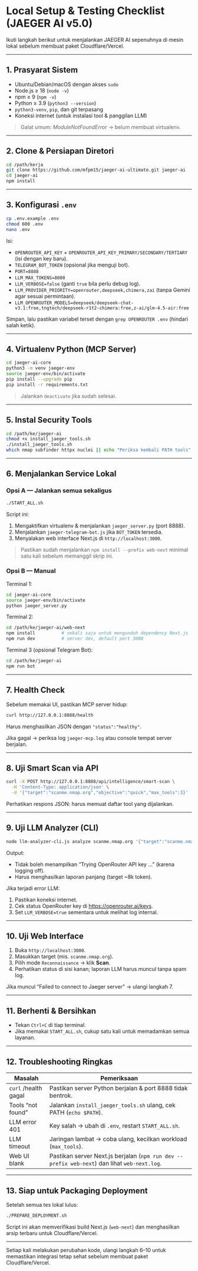 # Local Setup & Testing Checklist (JAEGER AI v5.0)

Ikuti langkah berikut untuk menjalankan JAEGER AI sepenuhnya di mesin lokal sebelum membuat paket Cloudflare/Vercel.

---

## 1. Prasyarat Sistem
- Ubuntu/Debian/macOS dengan akses `sudo`
- Node.js ≥ 18 (`node -v`)
- npm ≥ 9 (`npm -v`)
- Python ≥ 3.9 (`python3 --version`)
- `python3-venv`, `pip`, dan git terpasang
- Koneksi internet (untuk instalasi tool & panggilan LLM)

> Galat umum: *ModuleNotFoundError* → belum membuat virtualenv.

---

## 2. Clone & Persiapan Diretori
```bash
cd /path/kerja
git clone https://github.com/mfpm15/jaeger-ai-ultimate.git jaeger-ai
cd jaeger-ai
npm install
```

---

## 3. Konfigurasi `.env`
```bash
cp .env.example .env
chmod 600 .env
nano .env
```
Isi:
- `OPENROUTER_API_KEY` + `OPENROUTER_API_KEY_PRIMARY/SECONDARY/TERTIARY` (isi dengan key baru).
- `TELEGRAM_BOT_TOKEN` (opsional jika menguji bot).
- `PORT=8888`
- `LLM_MAX_TOKENS=8000`
- `LLM_VERBOSE=false` (ganti `true` bila perlu debug log).
- `LLM_PROVIDER_PRIORITY=openrouter,deepseek,chimera,zai` (tanpa Gemini agar sesuai permintaan).
- `LLM_OPENROUTER_MODELS=deepseek/deepseek-chat-v3.1:free,tngtech/deepseek-r1t2-chimera:free,z-ai/glm-4.5-air:free`

Simpan, lalu pastikan variabel terset dengan `grep OPENROUTER .env` (hindari salah ketik).

---

## 4. Virtualenv Python (MCP Server)
```bash
cd jaeger-ai-core
python3 -m venv jaeger-env
source jaeger-env/bin/activate
pip install --upgrade pip
pip install -r requirements.txt
```

> Jalankan `deactivate` jika sudah selesai.

---

## 5. Instal Security Tools
```bash
cd /path/ke/jaeger-ai
chmod +x install_jaeger_tools.sh
./install_jaeger_tools.sh
which nmap subfinder httpx nuclei || echo "Periksa kembali PATH tools"
```

---

## 6. Menjalankan Service Lokal
### Opsi A — Jalankan semua sekaligus
```bash
./START_ALL.sh
```
Script ini:
1. Mengaktifkan virtualenv & menjalankan `jaeger_server.py` (port 8888).
2. Menjalankan `jaeger-telegram-bot.js` jika `BOT_TOKEN` tersedia.
3. Menyalakan web interface Next.js di `http://localhost:3000`.

> Pastikan sudah menjalankan `npm install --prefix web-next` minimal satu kali sebelum memanggil skrip ini.

### Opsi B — Manual
Terminal 1:
```bash
cd jaeger-ai-core
source jaeger-env/bin/activate
python jaeger_server.py
```
Terminal 2:
```bash
cd /path/ke/jaeger-ai/web-next
npm install          # sekali saja untuk mengunduh dependency Next.js
npm run dev          # server dev, default port 3000
```
Terminal 3 (opsional Telegram Bot):
```bash
cd /path/ke/jaeger-ai
npm run bot
```

---

## 7. Health Check
Sebelum memakai UI, pastikan MCP server hidup:
```bash
curl http://127.0.0.1:8888/health
```
Harus menghasilkan JSON dengan `"status":"healthy"`.

Jika gagal → periksa log `jaeger-mcp.log` atau console tempat server berjalan.

---

## 8. Uji Smart Scan via API
```bash
curl -X POST http://127.0.0.1:8888/api/intelligence/smart-scan \
  -H 'Content-Type: application/json' \
  -d '{"target":"scanme.nmap.org","objective":"quick","max_tools":3}'
```

Perhatikan respons JSON: harus memuat daftar tool yang dijalankan.

---

## 9. Uji LLM Analyzer (CLI)
```bash
node llm-analyzer-cli.js analyze scanme.nmap.org '{"target":"scanme.nmap.org","total_vulnerabilities":0,"tools":[{"tool":"nmap","success":true,"highlights":"80/tcp open http"}]}'
```

Output:
- Tidak boleh menampilkan “Trying OpenRouter API key …” (karena logging off).
- Harus menghasilkan laporan panjang (target ~8k token).

Jika terjadi error LLM:
1. Pastikan koneksi internet.
2. Cek status OpenRouter key di https://openrouter.ai/keys.
3. Set `LLM_VERBOSE=true` sementara untuk melihat log internal.

---

## 10. Uji Web Interface
1. Buka `http://localhost:3000`.
2. Masukkan target (mis. `scanme.nmap.org`).
3. Pilih mode `Reconnaissance` → klik **Scan**.
4. Perhatikan status di sisi kanan; laporan LLM harus muncul tanpa spam log.

Jika muncul “Failed to connect to Jaeger server” → ulangi langkah 7.

---

## 11. Berhenti & Bersihkan
- Tekan `Ctrl+C` di tiap terminal.
- Jika memakai `START_ALL.sh`, cukup satu kali untuk memadamkan semua layanan.

---

## 12. Troubleshooting Ringkas
| Masalah | Pemeriksaan |
| --- | --- |
| `curl` /health gagal | Pastikan server Python berjalan & port 8888 tidak bentrok. |
| Tools “not found” | Jalankan `install_jaeger_tools.sh` ulang, cek PATH (`echo $PATH`). |
| LLM error 401 | Key salah → ubah di `.env`, restart `START_ALL.sh`. |
| LLM timeout | Jaringan lambat → coba ulang, kecilkan workload (`max_tools`). |
| Web UI blank | Pastikan server Next.js berjalan (`npm run dev --prefix web-next`) dan lihat `web-next.log`. |

---

## 13. Siap untuk Packaging Deployment
Setelah semua tes lokal lulus:
```bash
./PREPARE_DEPLOYMENT.sh
```
Script ini akan memverifikasi build Next.js (`web-next`) dan menghasilkan arsip terbaru untuk Cloudflare/Vercel.

---

Setiap kali melakukan perubahan kode, ulangi langkah 6–10 untuk memastikan integrasi tetap sehat sebelum membuat paket Cloudflare/Vercel.
